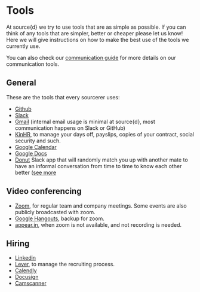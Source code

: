 # Tools

At source{d} we try to use tools that are as simple as possible. If you can think of any tools that are simpler, better or cheaper please let us know! Here we will give instructions on how to make the best use of the tools we currently use.

You can also check our [communication guide](../communication/README.md) for more details on our communication tools.

## General

These are the tools that every sourcerer uses:
* [Github](https://github.com)
* [Slack](https://slack.com)
* [Gmail](https://gmail.com) (internal email usage is minimal at source{d}, most communication happens on Slack or GitHub)
* [KinHR](https://kinhr.com), to manage your days off, payslips, copies of your contract, social security and such.
* [Google Calendar](http://calendar.google.com)
* [Google Docs](http://docs.google.com)
* [Donut](https://src-d.slack.com/apps/A11MJ51SR-donut?page=1) Slack app that will randomly match you up with another mate to have an informal conversation from time to time to know each other better ([see more](https://github.com/src-d/guide/blob/master/communication/donut.md.)

## Video conferencing

* [Zoom](http://zoom.us/), for regular team and company meetings. Some events are also publicly broadcasted with zoom. 
* [Google Hangouts](http://hangouts.google.com), backup for zoom.
* [appear.in](https://appear.in), when zoom is not available, and not recording is needed.

## Hiring

* [Linkedin](https://linkedin.com)
* [Lever](https://www.lever.co/), to manage the recruiting process.
* [Calendly](https://calendly.com)
* [Docusign](https://www.docusign.com)
* [Camscanner](https://www.camscanner.com)
